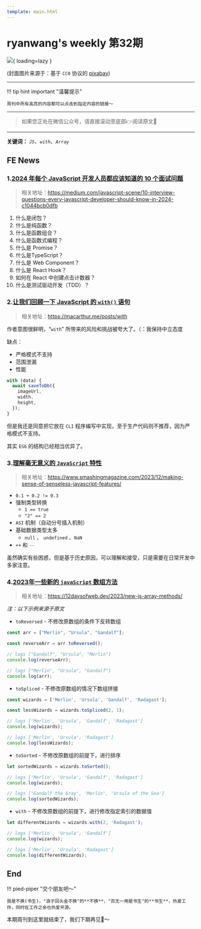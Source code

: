 ```yaml
---
template: main.html
---
```


# ryanwang's weekly 第32期

![](https://bigdreamerblog.oss-cn-beijing.aliyuncs.com/nextBlog/fBpO2p.png?x-oss-process=image/auto-orient,1/interlace,1/quality,q_90/format,webp){ loading=lazy }


(封面图片来源于：基于 `CC0` 协议的 [pixabay](https://pixabay.com/photos/lighthouse-hill-coast-anglesey-8415024//))

------

!!! tip hint important "温馨提示"

    周刊中所有高亮的内容都可以点击到指定内容的链接～

---
> 如果您正处在微信公众号，请直接滚动至底部👉阅读原文🫶

---

**关键词：** *`JS`*、*`with`*、*`Array`*

## FE News

### 1.[2024 年每个 JavaScript 开发人员都应该知道的 10 个面试问题](https://medium.com/javascript-scene/10-interview-questions-every-javascript-developer-should-know-in-2024-c1044bcb0dfb)
> 相关地址：https://medium.com/javascript-scene/10-interview-questions-every-javascript-developer-should-know-in-2024-c1044bcb0dfb

1. 什么是闭包？
2. 什么是纯函数？
3. 什么是函数组合？
4. 什么是函数式编程？
5. 什么是 Promise？
6. 什么是TypeScript？
7. 什么是 Web Component？
8. 什么是 React Hook？
9. 如何在 React 中创建点击计数器？
10. 什么是测试驱动开发（TDD）？

### 2.[让我们回顾一下 JavaScript 的 `with()` 语句](https://macarthur.me/posts/with)
> 相关地址：https://macarthur.me/posts/with

作者意图很鲜明，“`with`” 所带来的风险和挑战被夸大了。（：我保持中立态度

缺点：

- 严格模式不支持
- 范围泄漏
- 性能

```typescript
with (data) {
  await saveToDb({
    imageUrl,
    width,
    height,
  });
}
```

但是我还是同意把它放在 `CLI` 程序编写中实现，至于生产代码则不推荐，因为严格模式不支持。

其实 `ES6` 的结构已经相当优异了。

### 3.[理解毫无意义的 `JavaScript` 特性](https://www.smashingmagazine.com/2023/12/making-sense-of-senseless-javascript-features/)
> 相关地址：https://www.smashingmagazine.com/2023/12/making-sense-of-senseless-javascript-features/

- `0.1 + 0.2 != 0.3`
- 强制类型转换
  - `1 == true`
  - `"2" == 2`
- `ASI` 机制（自动分号插入机制）
- 基础数据类型太多
  - `null` 、 `undefined` 、`NaN`
- `++` 和 `--`

虽然确实有些困惑，但是基于历史原因，可以理解和接受，只是需要在日常开发中多家注意。

### 4.[2023年一些新的 `javaScript` 数组方法](https://12daysofweb.dev/2023/new-js-array-methods/)
> 相关地址：https://12daysofweb.dev/2023/new-js-array-methods/

*注：以下示例来源于原文*

- `toReversed` - 不修改原数组的条件下反转数组

```typescript
const arr = ["Merlin", "Ursula", "Gandalf"];

const reverseArr = arr.toReversed();

// logs ["Gandalf", "Ursula", "Merlin"]
console.log(reverseArr);

// logs ["Merlin", "Ursula", "Gandalf"]
console.log(arr);
```

- `toSpliced` - 不修改原数组的情况下数组拼接

```typescript
const wizards = ['Merlin', 'Ursula', 'Gandalf', 'Radagast'];

const lessWizards = wizards.toSpliced(2, 1);

// logs ['Merlin', 'Ursula', 'Gandalf', 'Radagast']
console.log(wizards);

// logs ['Merlin', 'Ursula', 'Radagast']
console.log(lessWizards);
```

- `toSorted` - 不修改原数组的前提下，进行排序

```typescript
let sortedWizards = wizards.toSorted();

// logs ['Merlin', 'Ursula', 'Gandalf', 'Radagast']
console.log(wizards);

// logs ['Gandalf the Gray', 'Merlin', 'Ursula of the Sea']
console.log(sortedWizards);
```

- `with` - 不修改原数组的前提下，进行修改指定索引的数据值

```typescript
let differentWizards = wizards.with(2, 'Radagast');

// logs ['Merlin', 'Ursula', 'Gandalf']
console.log(wizards);

// logs ['Merlin', 'Ursula', 'Radagast']
console.log(differentWizards);
```

## End

!!! pied-piper "交个朋友吧～"

    我是不换(书生)，"浪子回头金不换"的**不换**，"百无一用是书生"的**书生**，热爱工作，同时在工作之余也热爱开源。

本期周刊到这里就结束了，我们下期再见👋～
